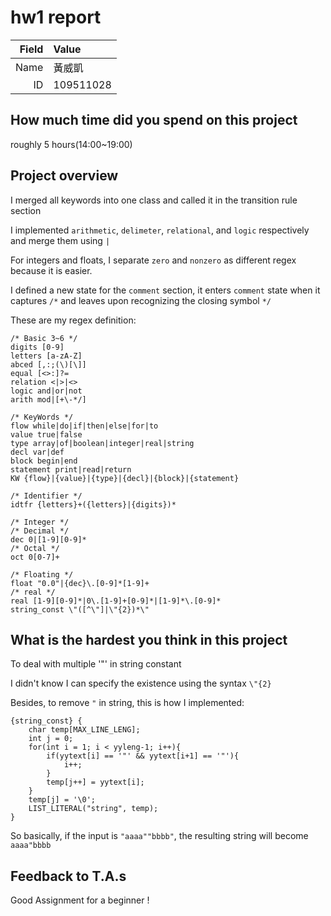 # hw1 report

|Field|Value|
|-:|:-|
|Name|黃威凱|
|ID|109511028|

## How much time did you spend on this project

roughly 5 hours(14:00~19:00)

## Project overview

I merged all keywords into one class and called it in the transition rule section

I implemented `arithmetic`, `delimeter`, `relational`, and `logic` respectively and merge them using `|`

For integers and floats, I separate `zero` and `nonzero` as different regex because it is easier.

I defined a new state for the `comment` section, it enters `comment` state when it captures `/*` and leaves upon recognizing the closing symbol `*/`

These are my regex definition:
```
/* Basic 3~6 */
digits [0-9]
letters [a-zA-Z]
abced [,:;(\)[\]]
equal [<>:]?=
relation <|>|<>
logic and|or|not
arith mod|[+\-*/]

/* KeyWords */
flow while|do|if|then|else|for|to
value true|false
type array|of|boolean|integer|real|string
decl var|def
block begin|end
statement print|read|return
KW {flow}|{value}|{type}|{decl}|{block}|{statement}

/* Identifier */
idtfr {letters}+({letters}|{digits})*

/* Integer */
/* Decimal */
dec 0|[1-9][0-9]*
/* Octal */
oct 0[0-7]+

/* Floating */
float "0.0"|{dec}\.[0-9]*[1-9]+
/* real */
real [1-9][0-9]*|0\.[1-9]+[0-9]*|[1-9]*\.[0-9]*
string_const \"([^\"]|\"{2})*\"
```


## What is the hardest you think in this project

To deal with multiple '"' in string constant

I didn't know I can specify the existence using the syntax `\"{2}`

Besides, to remove `"` in string, this is how I implemented:
```
{string_const} {
    char temp[MAX_LINE_LENG];
    int j = 0;
    for(int i = 1; i < yyleng-1; i++){
        if(yytext[i] == '"' && yytext[i+1] == '"'){
            i++;
        }
        temp[j++] = yytext[i];
    }
    temp[j] = '\0';
    LIST_LITERAL("string", temp);
}
```
So basically, if the input is `"aaaa""bbbb"`, the resulting string will become `aaaa"bbbb`

## Feedback to T.A.s
Good Assignment for a beginner !
